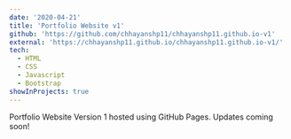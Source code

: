 ```yaml
---
date: '2020-04-21'
title: 'Portfolio Website v1'
github: 'https://github.com/chhayanshp11/chhayanshp11.github.io-v1'
external: 'https://chhayanshp11.github.io/chhayanshp11.github.io-v1/'
tech:
  - HTML
  - CSS
  - Javascript
  - Bootstrap
showInProjects: true
---
```


Portfolio Website Version 1 hosted using GitHub Pages. Updates coming soon!
